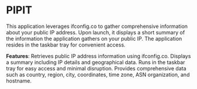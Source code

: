 # PIPIT
This application leverages ifconfig.co to gather comprehensive information about your public IP address. Upon launch, it displays a short summary of the information the application gathers on your public IP. The application resides in the taskbar tray for convenient access.

**Features**:
Retrieves public IP address information using ifconfig.co.
Displays a summary including IP details and geographical data.
Runs in the taskbar tray for easy access and minimal disruption.
Provides comprehensive data such as country, region, city, coordinates, time zone, ASN organization, and hostname.

